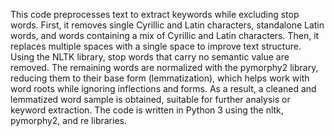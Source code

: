 This code preprocesses text to extract keywords while excluding stop words. First, it removes single Cyrillic and Latin characters, standalone Latin words, and words containing a mix of Cyrillic and Latin characters. Then, it replaces multiple spaces with a single space to improve text structure. Using the NLTK library, stop words that carry no semantic value are removed. The remaining words are normalized with the pymorphy2 library, reducing them to their base form (lemmatization), which helps work with word roots while ignoring inflections and forms. As a result, a cleaned and lemmatized word sample is obtained, suitable for further analysis or keyword extraction. The code is written in Python 3 using the nltk, pymorphy2, and re libraries.
